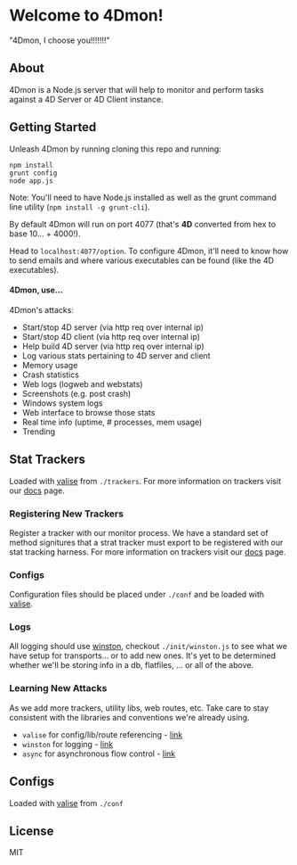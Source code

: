 # Welcome to 4Dmon!

"4Dmon, I choose you!!!!!!!"

## About

4Dmon is a Node.js server that will help to monitor and perform tasks against a
4D Server or 4D Client instance.

## Getting Started
Unleash 4Dmon by running cloning this repo and running:

```
npm install
grunt config
node app.js
```

Note: You'll need to have Node.js installed as well as the grunt command line
utility (`npm install -g grunt-cli`).

By default 4Dmon will run on port 4077 (that's **4D** converted from hex to base
10... + 4000!).

Head to `localhost:4077/option`. To configure 4Dmon, it'll need to know how to
send emails and where various executables can be found (like the 4D
executables).

#### 4Dmon, use...
4Dmon's attacks:

* Start/stop 4D server (via http req over internal ip)
* Start/stop 4D client (via http req over internal ip)
* Help build 4D server (via http req over internal ip)
* Log various stats pertaining to 4D server and client
 * Memory usage
 * Crash statistics
 * Web logs (logweb and webstats)
 * Screenshots (e.g. post crash)
 * Windows system logs
* Web interface to browse those stats
 * Real time info (uptime, # processes, mem usage)
 * Trending

## Stat Trackers
Loaded with [valise](https://github.com/jtrussell/node-valise) from
`./trackers`. For more information on trackers visit our [docs](/doc) page.

### Registering New Trackers
Register a tracker with our monitor process. We have a standard set of method
signitures that a strat tracker must export to be registered with our stat
tracking harness. For more information on trackers visit our [docs](/doc) page.

### Configs
Configuration files should be placed under `./conf` and be loaded with
[valise](https://github.com/jtrussell/node-valise).

### Logs
All logging should use [winston](https://github.com/flatiron/winston), checkout
`./init/winston.js` to see what we have setup for transports... or to add new
ones. It's yet to be determined whether we'll be storing info in a db,
flatfiles, ... or all of the above.

### Learning New Attacks
As we add more trackers, utility libs, web routes, etc. Take care to stay
consistent with the libraries and conventions we're already using.

* `valise` for config/lib/route referencing - [link](https://github.com/jtrussell/node-valise)
* `winston` for logging - [link](https://github.com/flatiron/winston)
* `async` for asynchronous flow control - [link](https://github.com/caolan/async)

## Configs
Loaded with [valise](https://github.com/jtrussell/node-valise) from
`./conf`

## License
MIT

